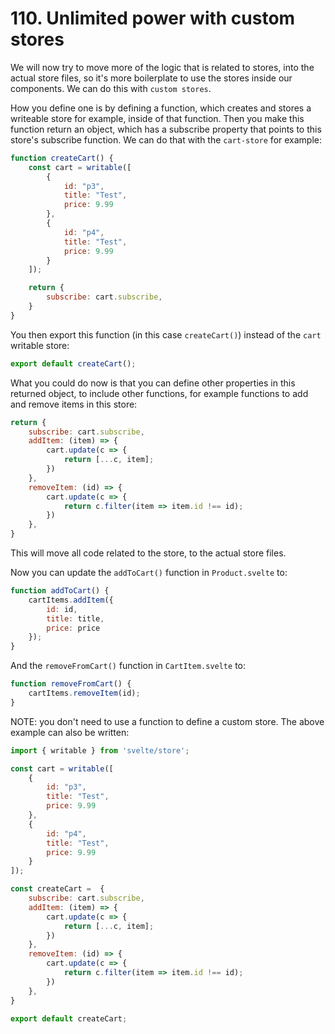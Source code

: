 # 110. Unlimited power with custom stores

We will now try to move more of the logic that is related to stores, into the actual store files, so it's more boilerplate to use the stores inside our components.
We can do this with `custom stores`.

How you define one is by defining a function, which creates and stores a writeable store for example, inside of that function.
Then you make this function return an object, which has a subscribe property that points to this store's subscribe function. We can do that with the `cart-store` for example:

```js
function createCart() {
    const cart = writable([
        {
            id: "p3",
            title: "Test",
            price: 9.99
        },
        {
            id: "p4",
            title: "Test",
            price: 9.99
        }
    ]);

    return {
        subscribe: cart.subscribe,
    }
}
```

You then export this function (in this case `createCart()`) instead of the `cart` writable store:

```js
export default createCart();
```

What you could do now is that you can define other properties in this returned object, to include other functions, for example functions to add and remove items in this store:

```js
return {
    subscribe: cart.subscribe,
    addItem: (item) => {
        cart.update(c => {
            return [...c, item];
        })
    },
    removeItem: (id) => {
        cart.update(c => {
            return c.filter(item => item.id !== id);
        })
    },
}
```

This will move all code related to the store, to the actual store files.

Now you can update the `addToCart()` function in `Product.svelte` to:

```js
function addToCart() {
    cartItems.addItem({
        id: id,
        title: title,
        price: price
    });
}
```

And the `removeFromCart()` function in `CartItem.svelte` to:

```js
function removeFromCart() {
    cartItems.removeItem(id);
}
```

NOTE: you don't need to use a function to define a custom store.
The above example can also be written:

```js
import { writable } from 'svelte/store';

const cart = writable([
    {
        id: "p3",
        title: "Test",
        price: 9.99
    },
    {
        id: "p4",
        title: "Test",
        price: 9.99
    }
]);

const createCart =  {
    subscribe: cart.subscribe,
    addItem: (item) => {
        cart.update(c => {
            return [...c, item];
        })
    },
    removeItem: (id) => {
        cart.update(c => {
            return c.filter(item => item.id !== id);
        })
    },
}

export default createCart;
```
